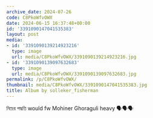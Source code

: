 ```yaml
---
archive_date: 2024-07-26
code: C8PkoWfvOWX
date: 2024-06-15 16:37:48+00:00
id: '3391090147041535383'
layout: post
media:
- id: '3391090139214923216'
  type: image
  url: media/C8PkoWfvOWX/3391090139214923216.jpg
- id: '3391090139097632683'
  type: image
  url: media/C8PkoWfvOWX/3391090139097632683.jpg
permalink: /p/C8PkoWfvOWX/
thumbnail: media/C8PkoWfvOWX/3391090147041535383.jpg
title: Album by solleker_fisherman
---
```


নিচের পদ্ধতি would fw Mohiner Ghoraguli heavy 🗣️🗣️🗣️
